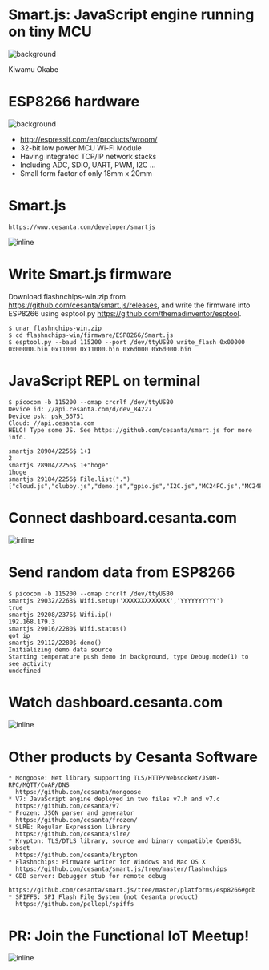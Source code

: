 # Smart.js: JavaScript engine running on tiny MCU
![background](img/smartjs_webpage.png)

Kiwamu Okabe

# ESP8266 hardware
![background](img/ESP-WROOM-02.png)

* http://espressif.com/en/products/wroom/
* 32-bit low power MCU Wi-Fi Module
* Having integrated TCP/IP network stacks
* Including ADC, SDIO, UART, PWM, I2C ...
* Small form factor of only 18mm x 20mm

# Smart.js

```
https://www.cesanta.com/developer/smartjs
```

![inline](draw/smartjs.png)

# Write Smart.js firmware

Download flashnchips-win.zip from https://github.com/cesanta/smart.js/releases, and write the firmware into ESP8266 using esptool.py https://github.com/themadinventor/esptool.

```
$ unar flashnchips-win.zip
$ cd flashnchips-win/firmware/ESP8266/Smart.js
$ esptool.py --baud 115200 --port /dev/ttyUSB0 write_flash 0x00000 0x00000.bin 0x11000 0x11000.bin 0x6d000 0x6d000.bin
```

# JavaScript REPL on terminal

```
$ picocom -b 115200 --omap crcrlf /dev/ttyUSB0
Device id: //api.cesanta.com/d/dev_84227 
Device psk: psk_36751 
Cloud: //api.cesanta.com 
HELO! Type some JS. See https://github.com/cesanta/smart.js for more info. 

smartjs 28904/2256$ 1+1
2
smartjs 28904/2256$ 1+"hoge"
1hoge
smartjs 29184/2256$ File.list(".")
["cloud.js","clubby.js","demo.js","gpio.js","I2C.js","MC24FC.js","MC24FC_test.js","MCP9808.js","MCP9808_test.js","MPL115A1.js","smart.js","swupdate.js","sys_rts.js","user.js","sys_config.json"]
```

# Connect dashboard.cesanta.com

![inline](img/cesanta_dashboard1.png)

# Send random data from ESP8266

```
$ picocom -b 115200 --omap crcrlf /dev/ttyUSB0
smartjs 29032/2268$ Wifi.setup('XXXXXXXXXXXXX','YYYYYYYYYY')
true
smartjs 29208/2376$ Wifi.ip()
192.168.179.3
smartjs 29016/2280$ Wifi.status()
got ip
smartjs 29112/2280$ demo()
Initializing demo data source
Starting temperature push demo in background, type Debug.mode(1) to see activity
undefined
```

# Watch dashboard.cesanta.com

![inline](img/cesanta_dashboard2.png)

# Other products by Cesanta Software

```
* Mongoose: Net library supporting TLS/HTTP/Websocket/JSON-RPC/MQTT/CoAP/DNS
  https://github.com/cesanta/mongoose
* V7: JavaScript engine deployed in two files v7.h and v7.c
  https://github.com/cesanta/v7
* Frozen: JSON parser and generator
  https://github.com/cesanta/frozen/
* SLRE: Regular Expression library
  https://github.com/cesanta/slre/
* Krypton: TLS/DTLS library, source and binary compatible OpenSSL subset
  https://github.com/cesanta/krypton
* Flashnchips: Firmware writer for Windows and Mac OS X
  https://github.com/cesanta/smart.js/tree/master/flashnchips
* GDB server: Debugger stub for remote debug
  https://github.com/cesanta/smart.js/tree/master/platforms/esp8266#gdb
* SPIFFS: SPI Flash File System (not Cesanta product)
  https://github.com/pellepl/spiffs
```

# PR: Join the Functional IoT Meetup!

![inline](img/fpiot_meetup.png)
